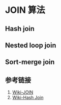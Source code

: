 # JOIN 算法


## Hash join


## Nested loop join


## Sort-merge join



## 参考链接
1. [Wiki-JOIN]( https://en.wikipedia.org/wiki/Join_ (SQL))
2. [Wiki-Hash Join](https://en.wikipedia.org/wiki/Hash_join)